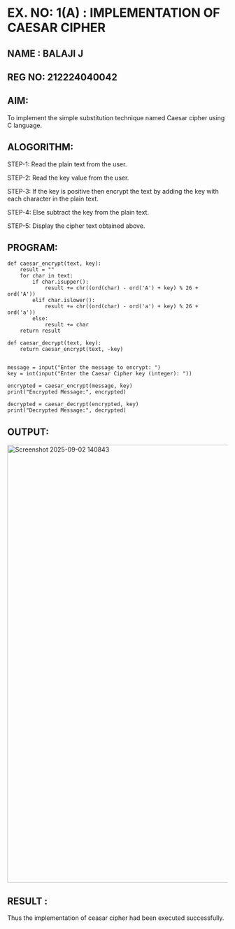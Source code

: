 # EX. NO: 1(A) : IMPLEMENTATION OF CAESAR CIPHER
## NAME : BALAJI J
## REG NO: 212224040042

## AIM:
To implement the simple substitution technique named Caesar cipher using C language.

## ALOGORITHM:

STEP-1: Read the plain text from the user.

STEP-2: Read the key value from the user.

STEP-3: If the key is positive then encrypt the text by adding the key with each character in the plain text.

STEP-4: Else subtract the key from the plain text.

STEP-5: Display the cipher text obtained above.

## PROGRAM:
```
def caesar_encrypt(text, key):
    result = ""
    for char in text:
        if char.isupper():
            result += chr((ord(char) - ord('A') + key) % 26 + ord('A'))
        elif char.islower():
            result += chr((ord(char) - ord('a') + key) % 26 + ord('a'))
        else:
            result += char
    return result

def caesar_decrypt(text, key):
    return caesar_encrypt(text, -key)


message = input("Enter the message to encrypt: ")
key = int(input("Enter the Caesar Cipher key (integer): "))

encrypted = caesar_encrypt(message, key)
print("Encrypted Message:", encrypted)

decrypted = caesar_decrypt(encrypted, key)
print("Decrypted Message:", decrypted)
 ````

## OUTPUT:

<img width="1652" height="1002" alt="Screenshot 2025-09-02 140843" src="https://github.com/user-attachments/assets/5a931f0d-a72a-4b82-9742-fc06eabbd7b5" />

## RESULT :
 Thus the implementation of ceasar cipher had been executed successfully.

